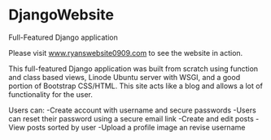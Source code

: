 # DjangoWebsite
Full-Featured Django application

Please visit www.ryanswebsite0909.com to see the website in action. 

This full-featured Django application was built from scratch using function and class based views, Linode Ubuntu server with WSGI, and a good portion of Bootstrap CSS/HTML. This site acts like a blog and allows a lot of functionality for the user. 

Users can:
-Create account with username and secure passwords
-Users can reset their password using a secure email link
-Create and edit posts
-View posts sorted by user
-Upload a profile image an revise username
